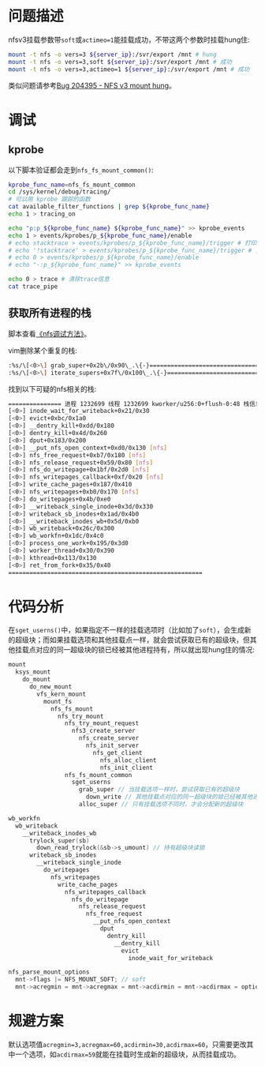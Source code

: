 
# 问题描述

nfsv3挂载参数带`soft`或`actimeo=1`能挂载成功，不带这两个参数时挂载hung住:
```sh
mount -t nfs -o vers=3 ${server_ip}:/svr/export /mnt # hung
mount -t nfs -o vers=3,soft ${server_ip}:/svr/export /mnt # 成功
mount -t nfs -o vers=3,actimeo=1 ${server_ip}:/svr/export /mnt # 成功
```

类似问题请参考[Bug 204395 - NFS v3 mount hung](https://bugzilla.kernel.org/show_bug.cgi?id=204395#c1)。

# 调试

## kprobe

以下脚本验证都会走到`nfs_fs_mount_common()`:
```sh
kprobe_func_name=nfs_fs_mount_common
cd /sys/kernel/debug/tracing/
# 可以用 kprobe 跟踪的函数
cat available_filter_functions | grep ${kprobe_func_name}
echo 1 > tracing_on

echo "p:p_${kprobe_func_name} ${kprobe_func_name}" >> kprobe_events
echo 1 > events/kprobes/p_${kprobe_func_name}/enable
# echo stacktrace > events/kprobes/p_${kprobe_func_name}/trigger # 打印栈
# echo '!stacktrace' > events/kprobes/p_${kprobe_func_name}/trigger # 关闭栈
# echo 0 > events/kprobes/p_${kprobe_func_name}/enable
# echo "-:p_${kprobe_func_name}" >> kprobe_events

echo 0 > trace # 清除trace信息
cat trace_pipe
```

## 获取所有进程的栈

脚本查看[《nfs调试方法》](https://chenxiaosong.com/course/nfs/debug.html#get-all_stack)。

vim删除某个重复的栈:
```sh
:%s/\[<0>\] grab_super+0x2b\/0x90\_.\{-}=======================================================//g
:%s/\[<0>\] iterate_supers+0x7f\/0x100\_.\{-}=======================================================//g
```

找到以下可疑的nfs相关的栈:
```sh
=============== 进程 1232699 线程 1232699 kworker/u256:0+flush-0:48 栈信息 ===============
[<0>] inode_wait_for_writeback+0x21/0x30
[<0>] evict+0xbc/0x1a0
[<0>] __dentry_kill+0xdd/0x180
[<0>] dentry_kill+0x4d/0x260
[<0>] dput+0x183/0x200
[<0>] __put_nfs_open_context+0xd0/0x130 [nfs]
[<0>] nfs_free_request+0xb7/0x180 [nfs]
[<0>] nfs_release_request+0x59/0x80 [nfs]
[<0>] nfs_do_writepage+0x1bf/0x2d0 [nfs]
[<0>] nfs_writepages_callback+0xf/0x20 [nfs]
[<0>] write_cache_pages+0x187/0x410
[<0>] nfs_writepages+0xb0/0x170 [nfs]
[<0>] do_writepages+0x4b/0xe0
[<0>] __writeback_single_inode+0x3d/0x330
[<0>] writeback_sb_inodes+0x1ad/0x4b0
[<0>] __writeback_inodes_wb+0x5d/0xb0
[<0>] wb_writeback+0x26c/0x300
[<0>] wb_workfn+0x1dc/0x4c0
[<0>] process_one_work+0x195/0x3d0
[<0>] worker_thread+0x30/0x390 
[<0>] kthread+0x113/0x130
[<0>] ret_from_fork+0x35/0x40
=======================================================
```

# 代码分析

在`sget_userns()`中，如果指定不一样的挂载选项时（比如加了`soft`），会生成新的超级块；而如果挂载选项和其他挂载点一样，就会尝试获取已有的超级块，但其他挂载点对应的同一超级块的锁已经被其他进程持有，所以就出现hung住的情况:
```c
mount
  ksys_mount
    do_mount
      do_new_mount
        vfs_kern_mount
          mount_fs
            nfs_fs_mount
              nfs_try_mount
                nfs_try_mount_request
                  nfs3_create_server
                    nfs_create_server
                      nfs_init_server
                        nfs_get_client
                          nfs_alloc_client
                          nfs_init_client
                nfs_fs_mount_common
                  sget_userns
                    grab_super // 当挂载选项一样时，尝试获取已有的超级块
                      down_write // 其他挂载点对应的同一超级块的锁已经被其他进程持有
                    alloc_super // 只有挂载选项不同时，才会分配新的超级块

wb_workfn
  wb_writeback
    __writeback_inodes_wb
      trylock_super(sb)
        down_read_trylock(&sb->s_umount) // 持有超级块读锁
      writeback_sb_inodes
        __writeback_single_inode
          do_writepages
            nfs_writepages
              write_cache_pages
                nfs_writepages_callback
                  nfs_do_writepage
                    nfs_release_request
                      nfs_free_request
                        __put_nfs_open_context
                          dput
                            dentry_kill
                              __dentry_kill
                                evict
                                  inode_wait_for_writeback

nfs_parse_mount_options
  mnt->flags |= NFS_MOUNT_SOFT; // soft
  mnt->acregmin = mnt->acregmax = mnt->acdirmin = mnt->acdirmax = option; // actimeo
```

# 规避方案

默认选项值`acregmin=3,acregmax=60,acdirmin=30,acdirmax=60`，只需要更改其中一个选项，如`acdirmax=59`就能在挂载时生成新的超级块，从而挂载成功。

